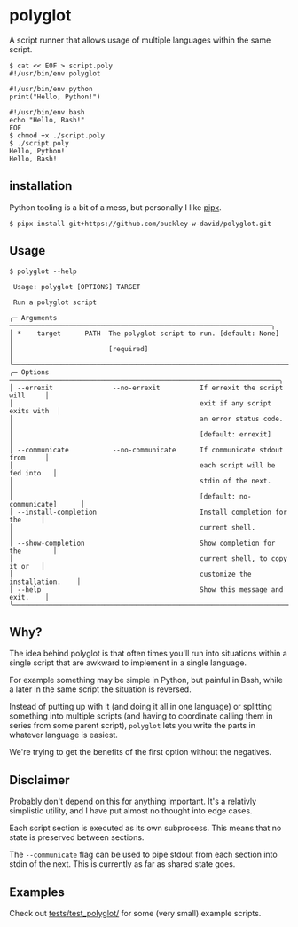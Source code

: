 # polyglot

A script runner that allows usage of multiple languages within the same script.

```shell
$ cat << EOF > script.poly
#!/usr/bin/env polyglot

#!/usr/bin/env python
print("Hello, Python!")

#!/usr/bin/env bash
echo "Hello, Bash!"
EOF
$ chmod +x ./script.poly
$ ./script.poly
Hello, Python!
Hello, Bash!
```

## installation

Python tooling is a bit of a mess, but personally I like [pipx](https://pypa.github.io/pipx/).

```shell
$ pipx install git+https://github.com/buckley-w-david/polyglot.git
```

## Usage

```
$ polyglot --help
                                                                                
 Usage: polyglot [OPTIONS] TARGET                                               
                                                                                
 Run a polyglot script                                                          
                                                                                
╭─ Arguments ──────────────────────────────────────────────────────────────────╮
│ *    target      PATH  The polyglot script to run. [default: None]           │
│                        [required]                                            │
╰──────────────────────────────────────────────────────────────────────────────╯
╭─ Options ────────────────────────────────────────────────────────────────────╮
│ --errexit               --no-errexit          If errexit the script will     │
│                                               exit if any script exits with  │
│                                               an error status code.          │
│                                               [default: errexit]             │
│ --communicate           --no-communicate      If communicate stdout from     │
│                                               each script will be fed into   │
│                                               stdin of the next.             │
│                                               [default: no-communicate]      │
│ --install-completion                          Install completion for the     │
│                                               current shell.                 │
│ --show-completion                             Show completion for the        │
│                                               current shell, to copy it or   │
│                                               customize the installation.    │
│ --help                                        Show this message and exit.    │
╰──────────────────────────────────────────────────────────────────────────────╯
```

## Why?

The idea behind polyglot is that often times you'll run into situations within a single script that are awkward to implement in a single language.

For example something may be simple in Python, but painful in Bash, while a later in the same script the situation is reversed.

Instead of putting up with it (and doing it all in one language) or splitting something into multiple scripts (and having to coordinate calling them in series from some parent script), `polyglot` lets you write the parts in whatever language is easiest.

We're trying to get the benefits of the first option without the negatives.

## Disclaimer

Probably don't depend on this for anything important. It's a relativly simplistic utility, and I have put almost no thought into edge cases.

Each script section is executed as its own subprocess. This means that no state is preserved between sections.

The `--communicate` flag can be used to pipe stdout from each section into stdin of the next. This is currently as far as shared state goes.

## Examples

Check out [tests/test_polyglot/](tests/test_polyglot/) for some (very small) example scripts.
